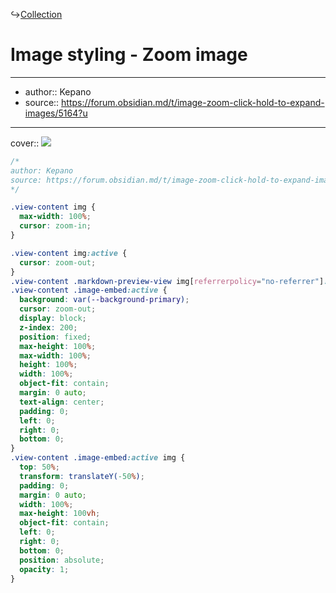 ↪[Collection](Collection.md)

# Image styling - Zoom image

---

- author:: Kepano
- source:: https://forum.obsidian.md/t/image-zoom-click-hold-to-expand-images/5164?u

---

cover:: ![](https://i.imgur.com/ObcCIWz.gif)

```css
/*
author: Kepano
source: https://forum.obsidian.md/t/image-zoom-click-hold-to-expand-images/5164?u
*/

.view-content img {
  max-width: 100%;
  cursor: zoom-in;
}

.view-content img:active {
  cursor: zoom-out;
}
.view-content .markdown-preview-view img[referrerpolicy="no-referrer"]:active,
.view-content .image-embed:active {
  background: var(--background-primary);
  cursor: zoom-out;
  display: block;
  z-index: 200;
  position: fixed;
  max-height: 100%;
  max-width: 100%;
  height: 100%;
  width: 100%;
  object-fit: contain;
  margin: 0 auto;
  text-align: center;
  padding: 0;
  left: 0;
  right: 0;
  bottom: 0;
}
.view-content .image-embed:active img {
  top: 50%;
  transform: translateY(-50%);
  padding: 0;
  margin: 0 auto;
  width: 100%;
  max-height: 100vh;
  object-fit: contain;
  left: 0;
  right: 0;
  bottom: 0;
  position: absolute;
  opacity: 1;
}
```
